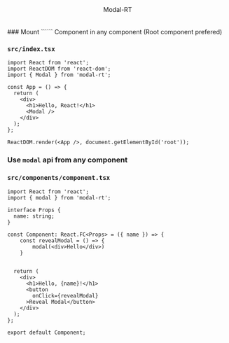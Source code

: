 <div align="center">Modal-RT</div>
<br>
<br>
### Mount ```<Modal />``` Component in any component (Root component prefered)

### `src/index.tsx`

```
import React from 'react';
import ReactDOM from 'react-dom';
import { Modal } from 'modal-rt';

const App = () => {
  return (
    <div>
      <h1>Hello, React!</h1>
      <Modal />
    </div>
  );
};

ReactDOM.render(<App />, document.getElementById('root'));
```

### Use `modal` api from any component

### `src/components/component.tsx`

```
import React from 'react';
import { modal } from 'modal-rt';

interface Props {
  name: string;
}

const Component: React.FC<Props> = ({ name }) => {
    const revealModal = () => {
        modal(<div>Hello</div>)
    }


  return (
    <div>
      <h1>Hello, {name}!</h1>
      <button
        onClick={revealModal}
      >Reveal Modal</button>
    </div>
  );
};

export default Component;
```
